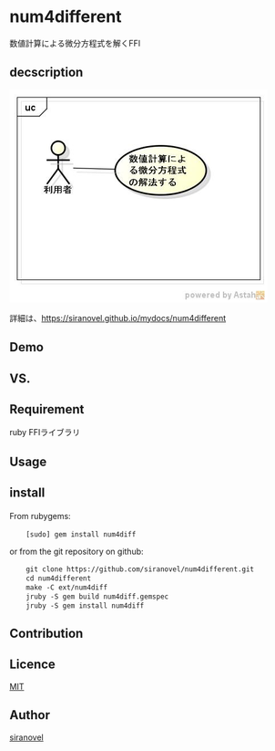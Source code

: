 num4different
=============
数値計算による微分方程式を解くFFI

## decscription ##
![num4diff](images/ucNumDiff.jpg)

詳細は、https://siranovel.github.io/mydocs/num4different  

## Demo ##

## VS. ##

## Requirement ##
ruby FFIライブラリ

## Usage ##

## install ##

From rubygems:　　
~~~
    [sudo] gem install num4diff
~~~
or from the git repository on github:  
~~~
    git clone https://github.com/siranovel/num4different.git  
    cd num4different  
    make -C ext/num4diff
    jruby -S gem build num4diff.gemspec
    jruby -S gem install num4diff
~~~

## Contribution ##

## Licence ##
[MIT](LICENSE)

## Author ##

[siranovel](https://github.com/siranovel)

